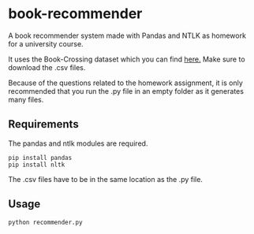 # book-recommender
A book recommender system made with Pandas and NTLK as homework for a university course.

It uses the Book-Crossing dataset which you can find [here.](http://www2.informatik.uni-freiburg.de/~cziegler/BX/) Make sure to download the .csv files.

Because of the questions related to the homework assignment, it is only recommended that you run the .py file in an empty folder as it generates many files.

## Requirements
The pandas and ntlk modules are required.
```
pip install pandas
pip install nltk
```

The .csv files have to be in the same location as the .py file.

## Usage

```
python recommender.py
```

